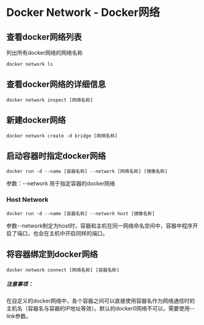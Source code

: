 # Docker  Network - Docker网络

## 查看docker网络列表

列出所有docker网络的网络名称

```shell
docker network ls
```

## 查看docker网络的详细信息


```shell
docker network inspect [网络名称]
```

## 新建docker网络

```shell
docker network create -d bridge [网络名称]
```

## 启动容器时指定docker网络

```shell
docker run -d --name [容器名称] --network [网络名称] [镜像名称]
```

参数：--network 用于指定容器的docker网络

### Host Network

```shell
docker run -d --name [容器名称] --network host [镜像名称]
```

参数--network制定为host时，容器和主机在同一网络命名空间中，容器中程序开启了端口，也会在主机中开启同样的端口。

## 将容器绑定到docker网络

```shell
docker network connect [网络名称] [容器名称]
```

##### 注意事项：

​	在自定义的docker网络中，各个容器之间可以直接使用容器名作为网络通信时的主机名（容器名与容器的IP地址等效）。默认的docker0网络不可以，需要使用--link参数。

